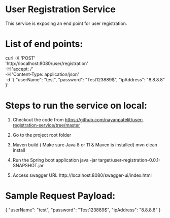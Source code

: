 # User Registration Service
This service is exposing an end point for user registration.

# List of end points:

curl -X 'POST' \
  'http://localhost:8080/user/registration' \
  -H 'accept: */*' \
  -H 'Content-Type: application/json' \
  -d '{
  "userName": "test",
  "password": "Test123889$",
  "ipAddress": "8.8.8.8"
}'

# Steps to run the service on local:
 1. Checkout the code from
  https://github.com/nayanpatelit/user-registration-service/tree/master

 2. Go to the project root folder
 3. Maven build ( Make sure Java 8 or 11 & Maven is installed)
    mvn clean install
 4. Run the Spring boot application
    java -jar target/user-registration-0.0.1-SNAPSHOT.jar

 5. Access swagger URL
   http://localhost:8080/swagger-ui/index.html

# Sample Request Payload:
{
  "userName": "test",
  "password": "Test123889$",
  "ipAddress": "8.8.8.8"
}
